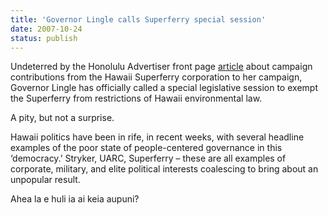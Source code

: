 ```yaml
---
title: 'Governor Lingle calls Superferry special session'
date: 2007-10-24
status: publish
---
```

Undeterred by the Honolulu Advertiser front page [article](http://www.honoluluadvertiser.com/apps/pbcs.dll/article?AID=/20071014/NEWS09/710140356/1019/NEWS09) about campaign contributions from the Hawaii Superferry corporation to her campaign, Governor Lingle has officially called a special legislative session to exempt the Superferry from restrictions of Hawaii environmental law.

A pity, but not a surprise.

Hawaii politics have been in rife, in recent weeks, with several headline examples of the poor state of people-centered governance in this ‘democracy.’ Stryker, UARC, Superferry – these are all examples of corporate, military, and elite political interests coalescing to bring about an unpopular result.

Ahea la e huli ia ai keia aupuni?